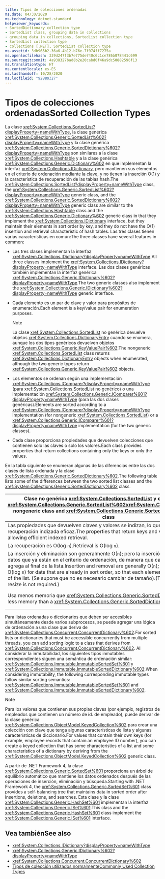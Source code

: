 ```yaml
---
title: Tipos de colecciones ordenadas
ms.date: 04/30/2020
ms.technology: dotnet-standard
helpviewer_keywords:
- SortedDictionary collection type
- SortedList class, grouping data in collections
- grouping data in collections, SortedList collection type
- SortedList collection type
- collections [.NET], SortedList collection type
ms.assetid: 3db965b2-36a6-4b12-b76e-7f074ff7275a
ms.openlocfilehash: 339d247f3b7e775de740c6c1ce786b078441c699
ms.sourcegitcommit: 4a938327bad8b2e20cabd0f46a9dc50882596f13
ms.translationtype: HT
ms.contentlocale: es-ES
ms.lasthandoff: 10/28/2020
ms.locfileid: "92889327"
---
```

# <a name="sorted-collection-types"></a><span data-ttu-id="9eeb5-102">Tipos de colecciones ordenadas</span><span class="sxs-lookup"><span data-stu-id="9eeb5-102">Sorted Collection Types</span></span>

<span data-ttu-id="9eeb5-103">La clase <xref:System.Collections.SortedList?displayProperty=nameWithType>, la clase genérica <xref:System.Collections.Generic.SortedList%602?displayProperty=nameWithType> y la clase genérica <xref:System.Collections.Generic.SortedDictionary%602?displayProperty=nameWithType> son similares a la clase <xref:System.Collections.Hashtable> y a la clase genérica <xref:System.Collections.Generic.Dictionary%602> en que implementan la interfaz <xref:System.Collections.IDictionary>, pero mantienen sus elementos en el criterio de ordenación mediante la clave, y no tienen la inserción O(1) y la característica de recuperación de las tablas hash.</span><span class="sxs-lookup"><span data-stu-id="9eeb5-103">The <xref:System.Collections.SortedList?displayProperty=nameWithType> class, the <xref:System.Collections.Generic.SortedList%602?displayProperty=nameWithType> generic class, and the <xref:System.Collections.Generic.SortedDictionary%602?displayProperty=nameWithType> generic class are similar to the <xref:System.Collections.Hashtable> class and the <xref:System.Collections.Generic.Dictionary%602> generic class in that they implement the <xref:System.Collections.IDictionary> interface, but they maintain their elements in sort order by key, and they do not have the O(1) insertion and retrieval characteristic of hash tables.</span></span> <span data-ttu-id="9eeb5-104">Las tres clases tienen varias características en común:</span><span class="sxs-lookup"><span data-stu-id="9eeb5-104">The three classes have several features in common:</span></span>

- <span data-ttu-id="9eeb5-105">Las tres clases implementan la interfaz <xref:System.Collections.IDictionary?displayProperty=nameWithType>.</span><span class="sxs-lookup"><span data-stu-id="9eeb5-105">All three classes implement the <xref:System.Collections.IDictionary?displayProperty=nameWithType> interface.</span></span> <span data-ttu-id="9eeb5-106">Las dos clases genéricas también implementan la interfaz genérica <xref:System.Collections.Generic.IDictionary%602?displayProperty=nameWithType>.</span><span class="sxs-lookup"><span data-stu-id="9eeb5-106">The two generic classes also implement the <xref:System.Collections.Generic.IDictionary%602?displayProperty=nameWithType> generic interface.</span></span>

- <span data-ttu-id="9eeb5-107">Cada elemento es un par de clave y valor para propósitos de enumeración.</span><span class="sxs-lookup"><span data-stu-id="9eeb5-107">Each element is a key/value pair for enumeration purposes.</span></span>

   > [!NOTE]
   > <span data-ttu-id="9eeb5-108">La clase <xref:System.Collections.SortedList> no genérica devuelve objetos <xref:System.Collections.DictionaryEntry> cuando se enumera, aunque los dos tipos genéricos devuelven objetos <xref:System.Collections.Generic.KeyValuePair%602>.</span><span class="sxs-lookup"><span data-stu-id="9eeb5-108">The nongeneric <xref:System.Collections.SortedList> class returns <xref:System.Collections.DictionaryEntry> objects when enumerated, although the two generic types return <xref:System.Collections.Generic.KeyValuePair%602> objects.</span></span>

- <span data-ttu-id="9eeb5-109">Los elementos se ordenan según una implementación <xref:System.Collections.IComparer?displayProperty=nameWithType> (para <xref:System.Collections.SortedList> no genérico) o una implementación <xref:System.Collections.Generic.IComparer%601?displayProperty=nameWithType> (para las dos clases genéricas).</span><span class="sxs-lookup"><span data-stu-id="9eeb5-109">Elements are sorted according to a <xref:System.Collections.IComparer?displayProperty=nameWithType> implementation (for nongeneric <xref:System.Collections.SortedList>) or a <xref:System.Collections.Generic.IComparer%601?displayProperty=nameWithType> implementation (for the two generic classes).</span></span>

- <span data-ttu-id="9eeb5-110">Cada clase proporciona propiedades que devuelven colecciones que contienen solo las claves o solo los valores.</span><span class="sxs-lookup"><span data-stu-id="9eeb5-110">Each class provides properties that return collections containing only the keys or only the values.</span></span>

<span data-ttu-id="9eeb5-111">En la tabla siguiente se enumeran algunas de las diferencias entre las dos clases de lista ordenada y la clase <xref:System.Collections.Generic.SortedDictionary%602>.</span><span class="sxs-lookup"><span data-stu-id="9eeb5-111">The following table lists some of the differences between the two sorted list classes and the <xref:System.Collections.Generic.SortedDictionary%602> class.</span></span>

| <span data-ttu-id="9eeb5-112">Clase no genérica <xref:System.Collections.SortedList> y clase genérica <xref:System.Collections.Generic.SortedList%602></span><span class="sxs-lookup"><span data-stu-id="9eeb5-112"><xref:System.Collections.SortedList> nongeneric class and <xref:System.Collections.Generic.SortedList%602> generic class</span></span> | <span data-ttu-id="9eeb5-113">Clase genérica <xref:System.Collections.Generic.SortedDictionary%602></span><span class="sxs-lookup"><span data-stu-id="9eeb5-113"><xref:System.Collections.Generic.SortedDictionary%602> generic class</span></span> |
|--|--|
| <span data-ttu-id="9eeb5-114">Las propiedades que devuelven claves y valores se indizan, lo que permite una recuperación indizada eficaz.</span><span class="sxs-lookup"><span data-stu-id="9eeb5-114">The properties that return keys and values are indexed, allowing efficient indexed retrieval.</span></span> | <span data-ttu-id="9eeb5-115">Sin recuperación indizada.</span><span class="sxs-lookup"><span data-stu-id="9eeb5-115">No indexed retrieval.</span></span> |
| <span data-ttu-id="9eeb5-116">La recuperación es O(log `n`).</span><span class="sxs-lookup"><span data-stu-id="9eeb5-116">Retrieval is O(log `n`).</span></span> | <span data-ttu-id="9eeb5-117">La recuperación es O(log `n`).</span><span class="sxs-lookup"><span data-stu-id="9eeb5-117">Retrieval is O(log `n`).</span></span> |
| <span data-ttu-id="9eeb5-118">La inserción y eliminación son generalmente O(`n`); pero la inserción es O(log `n`) para los datos que ya están en el criterio de ordenación, de manera que cada elemento se agrega al final de la lista.</span><span class="sxs-lookup"><span data-stu-id="9eeb5-118">Insertion and removal are generally O(`n`); however, insertion is O(log `n`) for data that are already in sort order, so that each element is added to the end of the list.</span></span> <span data-ttu-id="9eeb5-119">(Se supone que no es necesario cambiar de tamaño).</span><span class="sxs-lookup"><span data-stu-id="9eeb5-119">(This assumes that a resize is not required.)</span></span> | <span data-ttu-id="9eeb5-120">La inserción y eliminación son O(log `n`).</span><span class="sxs-lookup"><span data-stu-id="9eeb5-120">Insertion and removal are O(log `n`).</span></span> |
| <span data-ttu-id="9eeb5-121">Usa menos memoria que <xref:System.Collections.Generic.SortedDictionary%602>.</span><span class="sxs-lookup"><span data-stu-id="9eeb5-121">Uses less memory than a <xref:System.Collections.Generic.SortedDictionary%602>.</span></span> | <span data-ttu-id="9eeb5-122">Usa más memoria que la clase no genérica <xref:System.Collections.SortedList> y la clase genérica <xref:System.Collections.Generic.SortedList%602>.</span><span class="sxs-lookup"><span data-stu-id="9eeb5-122">Uses more memory than the <xref:System.Collections.SortedList> nongeneric class and the <xref:System.Collections.Generic.SortedList%602> generic class.</span></span> |

<span data-ttu-id="9eeb5-123">Para listas ordenadas o diccionarios que deben ser accesibles simultáneamente desde varios subprocesos, se puede agregar una lógica de ordenación a una clase que deriva de <xref:System.Collections.Concurrent.ConcurrentDictionary%602>.</span><span class="sxs-lookup"><span data-stu-id="9eeb5-123">For sorted lists or dictionaries that must be accessible concurrently from multiple threads, you can add sorting logic to a class that derives from <xref:System.Collections.Concurrent.ConcurrentDictionary%602>.</span></span> <span data-ttu-id="9eeb5-124">Al considerar la inmutabilidad, los siguientes tipos inmutables correspondientes siguen una semántica de ordenación similar: <xref:System.Collections.Immutable.ImmutableSortedSet%601> y <xref:System.Collections.Immutable.ImmutableSortedDictionary%602>.</span><span class="sxs-lookup"><span data-stu-id="9eeb5-124">When considering immutability, the following corresponding immutable types follow similar sorting semantics: <xref:System.Collections.Immutable.ImmutableSortedSet%601> and <xref:System.Collections.Immutable.ImmutableSortedDictionary%602>.</span></span>

> [!NOTE]
> <span data-ttu-id="9eeb5-125">Para los valores que contienen sus propias claves (por ejemplo, registros de empleados que contienen un número de id. de empleado), puede derivar de la clase genérica <xref:System.Collections.ObjectModel.KeyedCollection%602> para crear una colección con clave que tenga algunas características de lista y algunas características de diccionario.</span><span class="sxs-lookup"><span data-stu-id="9eeb5-125">For values that contain their own keys (for example, employee records that contain an employee ID number), you can create a keyed collection that has some characteristics of a list and some characteristics of a dictionary by deriving from the <xref:System.Collections.ObjectModel.KeyedCollection%602> generic class.</span></span>

<span data-ttu-id="9eeb5-126">A partir de .NET Framework 4, la clase <xref:System.Collections.Generic.SortedSet%601> proporciona un árbol de equilibrio automático que mantiene los datos ordenados después de las operaciones de inserción, eliminación y búsqueda.</span><span class="sxs-lookup"><span data-stu-id="9eeb5-126">Starting with .NET Framework 4, the <xref:System.Collections.Generic.SortedSet%601> class provides a self-balancing tree that maintains data in sorted order after insertions, deletions, and searches.</span></span> <span data-ttu-id="9eeb5-127">Esta clase y la clase <xref:System.Collections.Generic.HashSet%601> implementan la interfaz <xref:System.Collections.Generic.ISet%601>.</span><span class="sxs-lookup"><span data-stu-id="9eeb5-127">This class and the <xref:System.Collections.Generic.HashSet%601> class implement the <xref:System.Collections.Generic.ISet%601> interface.</span></span>

## <a name="see-also"></a><span data-ttu-id="9eeb5-128">Vea también</span><span class="sxs-lookup"><span data-stu-id="9eeb5-128">See also</span></span>

- <xref:System.Collections.IDictionary?displayProperty=nameWithType>
- <xref:System.Collections.Generic.IDictionary%602?displayProperty=nameWithType>
- <xref:System.Collections.Concurrent.ConcurrentDictionary%602>
- [<span data-ttu-id="9eeb5-129">Tipos de colección utilizados normalmente</span><span class="sxs-lookup"><span data-stu-id="9eeb5-129">Commonly Used Collection Types</span></span>](commonly-used-collection-types.md)
